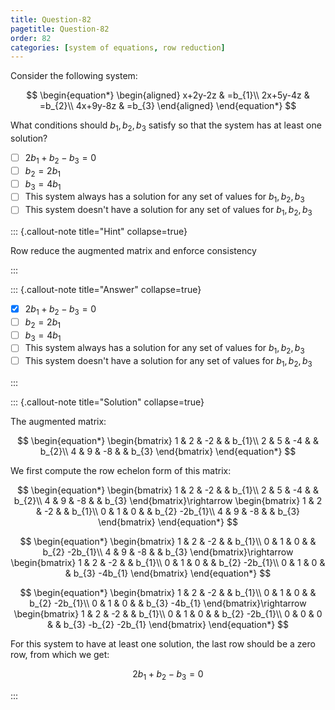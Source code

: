 ```yaml
---
title: Question-82
pagetitle: Question-82
order: 82
categories: [system of equations, row reduction]
---
```


Consider the following system:

$$
\begin{equation*}
\begin{aligned}
x+2y-2z & =b_{1}\\
2x+5y-4z & =b_{2}\\
4x+9y-8z & =b_{3}
\end{aligned}
\end{equation*}
$$

What conditions should $\displaystyle b_{1} ,b_{2} ,b_{3}$ satisfy so that the system has at least one solution?

- [ ] $\displaystyle 2b_{1} +b_{2} -b_{3} =0$
- [ ] $\displaystyle b_{2} =2b_{1}$
- [ ] $\displaystyle b_{3} =4b_{1}$
- [ ] This system always has a solution for any set of values for $\displaystyle b_{1} ,b_{2} ,b_{3}$
- [ ] This system doesn't have a solution for any set of values for $\displaystyle b_{1} ,b_{2} ,b_{3}$

::: {.callout-note title="Hint" collapse=true}

Row reduce the augmented matrix and enforce consistency

:::

::: {.callout-note title="Answer" collapse=true}

- [x] $\displaystyle 2b_{1} +b_{2} -b_{3} =0$
- [ ] $\displaystyle b_{2} =2b_{1}$
- [ ] $\displaystyle b_{3} =4b_{1}$
- [ ] This system always has a solution for any set of values for $\displaystyle b_{1} ,b_{2} ,b_{3}$
- [ ] This system doesn't have a solution for any set of values for $\displaystyle b_{1} ,b_{2} ,b_{3}$

:::

::: {.callout-note title="Solution" collapse=true}

The augmented matrix:

$$
\begin{equation*}
\begin{bmatrix}
1 & 2 & -2 &  & b_{1}\\
2 & 5 & -4 &  & b_{2}\\
4 & 9 & -8 &  & b_{3}
\end{bmatrix}
\end{equation*}
$$

We first compute the row echelon form of this matrix:

$$
\begin{equation*}
\begin{bmatrix}
1 & 2 & -2 &  & b_{1}\\
2 & 5 & -4 &  & b_{2}\\
4 & 9 & -8 &  & b_{3}
\end{bmatrix}\rightarrow \begin{bmatrix}
1 & 2 & -2 &  & b_{1}\\
0 & 1 & 0 &  & b_{2} -2b_{1}\\
4 & 9 & -8 &  & b_{3}
\end{bmatrix}
\end{equation*}
$$

$$
\begin{equation*}
\begin{bmatrix}
1 & 2 & -2 &  & b_{1}\\
0 & 1 & 0 &  & b_{2} -2b_{1}\\
4 & 9 & -8 &  & b_{3}
\end{bmatrix}\rightarrow \begin{bmatrix}
1 & 2 & -2 &  & b_{1}\\
0 & 1 & 0 &  & b_{2} -2b_{1}\\
0 & 1 & 0 &  & b_{3} -4b_{1}
\end{bmatrix}
\end{equation*}
$$

$$
\begin{equation*}
\begin{bmatrix}
1 & 2 & -2 &  & b_{1}\\
0 & 1 & 0 &  & b_{2} -2b_{1}\\
0 & 1 & 0 &  & b_{3} -4b_{1}
\end{bmatrix}\rightarrow \begin{bmatrix}
1 & 2 & -2 &  & b_{1}\\
0 & 1 & 0 &  & b_{2} -2b_{1}\\
0 & 0 & 0 &  & b_{3} -b_{2} -2b_{1}
\end{bmatrix}
\end{equation*}
$$

For this system to have at least one solution, the last row should be a zero row, from which we get:

$$
\begin{equation*}
2b_{1} +b_{2} -b_{3} =0
\end{equation*}
$$

:::
